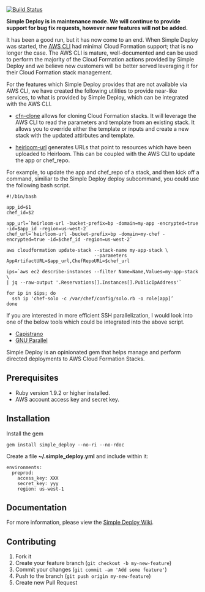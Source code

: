 [![Build Status](https://secure.travis-ci.org/intuit/simple_deploy.png)](http://travis-ci.org/intuit/simple_deploy)

**Simple Deploy is in maintenance mode. We will continue to provide support for bug
fix requests, however new features will not be added.**
 
It has been a good run, but it has now come to an end. When Simple Deploy was started,
the [AWS CLI](http://aws.amazon.com/cli/) had minimal Cloud Formation support; that
is no longer the case.  The AWS CLI is mature, well-documented and can be used
to perform the majority of the Cloud Formation actions provided by Simple Deploy
and we believe new customers will be better served leveraging it for their Cloud
Formation stack management.
 
For the features which Simple Deploy provides that are not available via AWS CLI,
we have created the following utilities to provide near-like services, to what is
provided by Simple Deploy, which can be integrated with the AWS CLI.
 
* [cfn-clone](https://github.com/intuit/cfn-clone) allows for cloning Cloud Formation
stacks. It will leverage the AWS CLI to read the parameters and template from an existing
stack. It allows you to override either the template or inputs and create a new stack
with the updated attirbutes and template.
 
* [heirloom-url](https://github.com/intuit/heirloom-url) generates URLs that point to resources
which have been uploaded to Heirloom. This can be coupled with the AWS CLI to update
the app or chef_repo.

For example, to update the app and chef_repo of a stack, and then kick off a command,
similiar to the Simple Deploy deploy subcommand, you could use the following bash script.

```
#!/bin/bash

app_id=$1
chef_id=$2
 
app_url=`heirloom-url -bucket-prefix=bp -domain=my-app -encrypted=true -id=$app_id -region=us-west-2`
chef_url=`heirloom-url -bucket-prefix=bp -domain=my-chef -encrypted=true -id=$chef_id -region=us-west-2`

aws cloudformation update-stack --stack-name my-app-stack \
                                --parameters AppArtifactURL=$app_url,ChefRepoURL=$chef_url
 
ips=`aws ec2 describe-instances --filter Name=Name,Values=my-app-stack \
| jq --raw-output '.Reservations[].Instances[].PublicIpAddress'`
 
for ip in $ips; do
  ssh ip 'chef-solo -c /var/chef/config/solo.rb -o role[app]’
done
```

If you are interested in more efficient SSH parallelization, I would look into one
of the below tools which could be integrated into the above script.

* [Capistrano](http://capistranorb.com/)
* [GNU Parallel](http://www.gnu.org/software/parallel/)

Simple Deploy is an opinionated gem that helps manage and perform directed deployments to AWS Cloud Formation Stacks.

Prerequisites
-------------

* Ruby version 1.9.2 or higher installed.
* AWS account access key and secret key.

Installation
------------

Install the gem

```
gem install simple_deploy --no-ri --no-rdoc
```

Create a file **~/.simple_deploy.yml** and include within it:

```
environments:
  preprod:
    access_key: XXX
    secret_key: yyy
    region: us-west-1
```

Documentation
-------------

For more information, please view the [Simple Deploy Wiki](https://github.com/intuit/simple_deploy/wiki).

Contributing
-------------

1. Fork it
2. Create your feature branch (`git checkout -b my-new-feature`)
3. Commit your changes (`git commit -am 'Add some feature'`)
4. Push to the branch (`git push origin my-new-feature`)
5. Create new Pull Request
